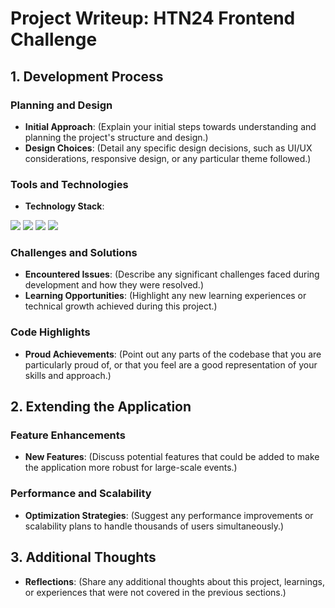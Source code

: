 # Project Writeup: HTN24 Frontend Challenge

## 1. Development Process

### Planning and Design

- **Initial Approach**:
  (Explain your initial steps towards understanding and planning the project's structure and design.)
- **Design Choices**:
  (Detail any specific design decisions, such as UI/UX considerations, responsive design, or any particular theme followed.)

### Tools and Technologies

- **Technology Stack**:

<img src="https://img.shields.io/badge/react-%2320232a.svg?style=for-the-badge&logo=react&logoColor=%2361DAFB"/>
<img src="https://img.shields.io/badge/Typescript-%2320232a.svg?style=for-the-badge&logo=typescript&logoColor=blue"/>
<img src="https://img.shields.io/badge/tailwindcss-%2338B2AC.svg?style=for-the-badge&logo=tailwind-css&logoColor=white"/>
<img src="https://img.shields.io/badge/Vercel-000000.svg?style=for-the-badge&logo=Vercel&logoColor=white"/>

### Challenges and Solutions

- **Encountered Issues**:
  (Describe any significant challenges faced during development and how they were resolved.)
- **Learning Opportunities**:
  (Highlight any new learning experiences or technical growth achieved during this project.)

### Code Highlights

- **Proud Achievements**:
  (Point out any parts of the codebase that you are particularly proud of, or that you feel are a good representation of your skills and approach.)

## 2. Extending the Application

### Feature Enhancements

- **New Features**:
  (Discuss potential features that could be added to make the application more robust for large-scale events.)

### Performance and Scalability

- **Optimization Strategies**:
  (Suggest any performance improvements or scalability plans to handle thousands of users simultaneously.)

## 3. Additional Thoughts

- **Reflections**:
  (Share any additional thoughts about this project, learnings, or experiences that were not covered in the previous sections.)
